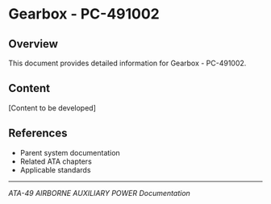 # Gearbox - PC-491002

## Overview

This document provides detailed information for Gearbox - PC-491002.

## Content

[Content to be developed]

## References

- Parent system documentation
- Related ATA chapters
- Applicable standards

---

*ATA-49 AIRBORNE AUXILIARY POWER Documentation*
